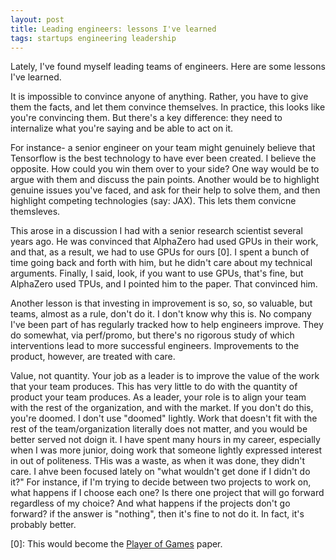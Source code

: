 ```yaml
---
layout: post
title: Leading engineers: lessons I've learned
tags: startups engineering leadership
---
```


Lately, I've found myself leading teams of engineers. Here are some lessons I've learned.

It is impossible to convince anyone of anything. Rather, you have to give them the facts, and let them convince themselves. In practice, this looks like you're convincing them. But there's a key difference: they need to internalize what you're saying and be able to act on it.

For instance- a senior engineer on your team might genuinely believe that Tensorflow is the best technology to have ever been created. I believe the opposite. How could you win them over to your side? One way would be to argue with them and discuss the pain points. Another would be to highlight genuine issues you've faced, and ask for their help to solve them, and then highlight competing technologies (say: JAX). This lets them convicne themsleves.

This arose in a discussion I had with a senior research scientist several years ago. He was convinced that AlphaZero had used GPUs in their work, and that, as a result, we had to use GPUs for ours [0]. I spent a bunch of time going back and forth with him, but he didn't care about my technical arguments. Finally, I said, look, if you want to use GPUs, that's fine, but AlphaZero used TPUs, and I pointed him to the paper. That convinced him.

Another lesson is that investing in improvement is so, so, so valuable, but teams, almost as a rule, don't do it. I don't know why this is. No company I've been part of has regularly tracked how to help engineers improve. They do somewhat, via perf/promo, but there's no rigorous study of which interventions lead to more successful engineers. Improvements to the product, however, are treated with care.

Value, not quantity. Your job as a leader is to improve the value of the work that your team produces. This has very little to do with the quantity of product your team produces. As a leader, your role is to align your team with the rest of the organization, and with the market. If you don't do this, you're doomed. I don't use "doomed" lightly. Work that doesn't fit with the rest of the team/organization literally does not matter, and you would be better served not doign it. I have spent many hours in my career, especially when I was more junior, doing work that someone lightly expressed interest in out of politeness. THis was a waste, as when it was done, they didn't care. I ahve been focused lately on "what wouldn't get done if I didn't do it?" For instance, if I'm trying to decide between two projects to work on, what happens if I choose each one? Is there one project that will go forward regardless of my choice? And what happens if the projects don't go forward? if the answer is "nothing", then it's fine to not do it. In fact, it's probably better.


[0]: This would become the [Player of Games](https://arxiv.org/abs/2112.03178) paper.